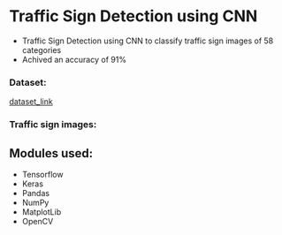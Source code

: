 # Traffic Sign Detection using CNN
- Traffic Sign Detection using CNN to classify traffic sign images of 58 categories
- Achived an accuracy of 91%

### Dataset: 
[dataset_link](https://www.kaggle.com/datasets/ahemateja19bec1025/traffic-sign-dataset-classification/discussion?sort=hotness)

### Traffic sign images:

## Modules used:
- Tensorflow
- Keras
- Pandas
- NumPy
- MatplotLib
- OpenCV



